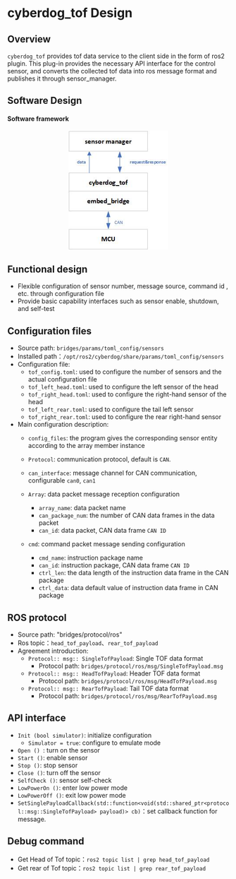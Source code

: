 # cyberdog_tof Design

##  Overview

``cyberdog_tof`` provides tof data service to the client side in the form of ros2 plugin. This plug-in provides the necessary API interface for the control sensor, and converts the collected tof data into ros message format and publishes it through sensor_manager.

## Software Design

#### Software framework

<center>

 ![avatar](./image/cyberdog_tof/cyberdog_tof.png)

</center>

<!--
Data stream on

<center>

 ![avatar](./image/cyberdog_tof/cyberdog_tof_open_flow.png)
 
</center>

Data stream closed

<center>

 ![avatar](./image/cyberdog_tof/cyberdog_tof_close_flow.png)

</center>
-->

## Functional design

- Flexible configuration of sensor number, message source, command id , etc. through configuration file
- Provide basic capability interfaces such as sensor enable, shutdown, and self-test

## Configuration files

- Source path: ``bridges/params/toml_config/sensors``
- Installed path：``/opt/ros2/cyberdog/share/params/toml_config/sensors``
- Configuration file:
  - ``tof_config.toml``: used to configure the number of sensors and the actual configuration file
  - ``tof_left_head.toml``: used to configure the left sensor of the head
  - ``tof_right_head.toml``: used to configure the right-hand sensor of the head
  - ``tof_left_rear.toml``: used to configure the tail left sensor
  - ``tof_right_rear.toml``: used to configure the rear right-hand sensor
- Main configuration description:
  - ``config_files``: the program gives the corresponding sensor entity according to the array member instance
  - ``Protocol``: communication protocol, default is ``CAN``.
  - ``can_interface``: message channel for CAN communication, configurable     ``can0``, ``can1``
  - ``Array``: data packet message reception configuration
    - ``array_name``: data packet name
    - ``can_package_num``: the number of CAN data frames in the data packet
    - ``can_id``: data packet, CAN data frame ``CAN ID``

  - ``cmd``: command packet message sending configuration
    - ``cmd_name``: instruction package name
    - ``can_id``: instruction package, CAN data frame ``CAN ID``
    - ``ctrl_len``: the data length of the instruction data frame in the CAN package
    - ``ctrl_data``: data default value of instruction data frame in CAN package

## ROS protocol
- Source path: "bridges/protocol/ros"
- Ros topic：``head_tof_payload``、``rear_tof_payload``
- Agreement introduction:
  - ``Protocol:: msg:: SingleTofPayload``: Single TOF data format
    - Protocol path: ``bridges/protocol/ros/msg/SingleTofPayload.msg``
  - ``Protocol:: msg:: HeadTofPayload``: Header TOF data format
    - Protocol path: ``bridges/protocol/ros/msg/HeadTofPayload.msg``
  - ``Protocol:: msg:: RearTofPayload``: Tail TOF data format
    - Protocol path: ``bridges/protocol/ros/msg/RearTofPayload.msg``

##  API interface
- ``Init (bool simulator)``: initialize configuration
  - ``Simulator = true``: configure to emulate mode
- ``Open () ``: turn on the sensor
- ``Start ()``: enable sensor
- ``Stop ()``: stop sensor
- ``Close ()``: turn off the sensor
- ``SelfCheck ()``: sensor self-check
- ``LowPowerOn ()``: enter low power mode
- ``LowPowerOff ()``: exit low power mode
- ``SetSinglePayloadCallback(std::function<void(std::shared_ptr<protocol::msg::SingleTofPayload> payload)> cb)``：set callback function for message.

## Debug command
  - Get Head of Tof topic：``ros2 topic list | grep head_tof_payload``
  - Get rear of Tof topic：``ros2 topic list | grep rear_tof_payload``